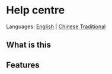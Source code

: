 # Help centre
Languages: [English](en.md) | [Chinese Traditional](zh-tw.md)

## What is this

## Features
